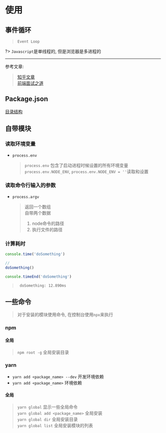 # 使用

## 事件循环
> `Event Loop`  

?> `Javascript`是单线程的, 但是浏览器是多进程的

---

参考文章:  
> [知乎文章](https://zhuanlan.zhihu.com/p/87684858)  
> [前端面试之道](https://juejin.im/book/6844733763675488269/section/6844733763763568654)
## Package.json
[目录结构](http://nodejs.cn/learn/the-package-json-guide#%E6%96%87%E4%BB%B6%E7%BB%93%E6%9E%84)

## 自带模块

### 读取环境变量
* `process.env`
  >  `process.env` 包含了启动进程时候设置的所有环境变量  
  > `process.env.NODE_ENV`, `process.env.NODE_ENV = ''`读取和设置

### 读取命令行输入的参数
* `process.argv`
  > 返回一个数组  
  > 自带两个数据  
  > 1. node命令的路径  
  > 2. 执行文件的路径  

### 计算耗时
```javascript
console.time('doSomething')

// 
doSomething()

console.timeEnd('doSomething')

```
> ` doSomething: 12.890ms`

## 一些命令

> 对于安装的模块使用命令, 在控制台使用`npx`来执行
### npm

#### 全局

> `npm root -g` 全局安装目录
### yarn
* `yarn add <package_name> --dev` 开发环境依赖
* `yarn add <package_name>` 环境依赖

#### 全局
> `yarn global` 显示一些全局命令  
> `yarn global add <package_name>` 全局安装  
> `yarn global dir`  全局安装目录  
> `yarn global list` 全局安装模块的列表


